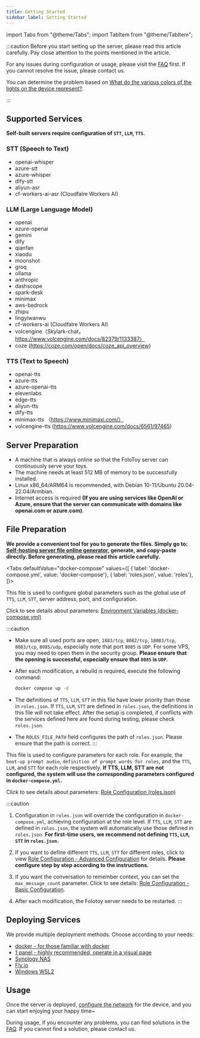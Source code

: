```yaml
---
title: Getting Started
sidebar_label: Getting Started
---
```


import Tabs from "@theme/Tabs";
import TabItem from "@theme/TabItem";

:::caution
Before you start setting up the server, please read this article carefully. Pay close attention to the points mentioned in the article.

For any issues during configuration or usage, please visit the [FAQ](../faq.md) first. If you cannot resolve the issue, please contact us.

You can determine the problem based on [What do the various colors of the lights on the device represent?](../faq.md#what-do-the-various-colors-of-the-lights-represent).

:::

## Supported Services
**Self-built servers require configuration of `STT`, `LLM`, `TTS`.**

### STT (Speech to Text)
- openai-whisper
- azure-stt
- azure-whisper
- dify-stt
- aliyun-asr
- cf-workers-ai-asr (Cloudfalre Workers AI)

### LLM (Large Language Model)
- openai
- azure-openai
- gemini
- dify
- qianfan
- xiaodu
- moonshot
- groq
- ollama
- anthropic
- dashscope
- spark-desk
- minimax
- aws-bedrock
- zhipu
- lingyiwanwu
- cf-workers-ai  (Cloudfalre Workers AI)
- volcengine（Skylark-chat，https://www.volcengine.com/docs/82379/1133387）
- coze (https://coze.com/open/docs/coze_api_overview)

### TTS (Text to Speech)
- openai-tts
- azure-tts
- azure-openai-tts
- elevenlabs
- edge-tts
- aliyun-tts
- dify-tts
- minimax-tts （https://www.minimaxi.com/）
- volcengine-tts (https://www.volcengine.com/docs/6561/97465)

## Server Preparation

- A machine that is always online so that the FoloToy server can continuously serve your toys.
- The machine needs at least 512 MB of memory to be successfully installed.
- Linux x86_64/ARM64 is recommended, with Debian 10-11/Ubuntu 20.04-22.04/Armbian.
- Internet access is required **(If you are using services like OpenAI or Azure, ensure that the server can communicate with domains like openai.com or azure.com)**.

## File Preparation

**We provide a convenient tool for you to generate the files. Simply go to: [Self-hosting server file online generator](https://self-hosting-file-generator.vercel.app/), generate, and copy-paste directly. Before generating, please read this article carefully.**

<Tabs
defaultValue="docker-compose"
values={[
{ label: 'docker-compose.yml', value: 'docker-compose'},
{ label: 'roles.json', value: 'roles'},
]}>
<TabItem value="docker-compose">

This file is used to configure global parameters such as the global use of `TTS`, `LLM`, `STT`, server address, port, and configuration.

Click to see details about parameters: [Environment Variables (docker-compose.yml)](https://docs.folotoy.com/en/docs/configuration/environment_variables)

:::caution

- Make sure all used ports are open, `1883/tcp`, `8082/tcp`, `18083/tcp`, `8083/tcp`, `8085/udp`, especially note that port `8085` is `UDP`. For some VPS, you may need to open them in the security group. **Please ensure that the opening is successful, especially ensure that `8085` is `UDP`.**

- After each modification, a rebuild is required, execute the following command:
    ```bash
    docker compose up -d
    ```

- The definitions of `TTS`, `LLM`, `STT` in this file have lower priority than those in `roles.json`. If `TTS`, `LLM`, `STT` are defined in `roles.json`, the definitions in this file will not take effect. After the setup is completed, if conflicts with the services defined here are found during testing, please check `roles.json`.

- The `ROLES_FILE_PATH` field configures the path of `roles.json`. Please ensure that the path is correct.
:::

</TabItem>

<TabItem value="roles">

This file is used to configure parameters for each role. For example, the `boot-up prompt audio`, `definition of prompt words for roles`, and the `TTS`, `LLM`, and `STT` for each role respectively. **If TTS, LLM, STT are not configured, the system will use the corresponding parameters configured in `docker-compose.yml`.**

Click to see details about parameters: [Role Configuration (roles.json)](https://docs.folotoy.com/en/docs/configuration/roles_config)


:::caution

1. Configuration in `roles.json` will override the configuration in `docker-compose.yml`, achieving configuration at the role level. If `TTS`, `LLM`, `STT` are defined in `roles.json`, the system will automatically use those defined in `roles.json`. **For first-time users, we recommend not defining `TTS`, `LLM`, `STT` in `roles.json`.**

2. If you want to define different `TTS`, `LLM`, `STT` for different roles, click to view [Role Configuration - Advanced Configuration](../configuration/roles_config.mdx#advanced-configuration) for details. **Please configure step by step according to the instructions.**

3. If you want the conversation to remember context, you can set the `max_message_count` parameter. Click to see details: [Role Configuration - Basic Configuration](../configuration/roles_config#basic-configuration).

4. After each modification, the Folotoy server needs to be restarted.
:::


</TabItem>
</Tabs>

## Deploying Services

We provide multiple deployment methods. Choose according to your needs:

- [docker - for those familiar with docker](./docker.md)
- [1 panel - highly recommended, operate in a visual page](./1panel.md)
- [Synology NAS](./synology-nas.md)
- [Fly.io](./flyio.md)
- [Windows WSL2](./windows-wsl2.md)

## Usage

Once the server is deployed, [configure the network](../manual/wifi-connect.md) for the device, and you can start enjoying your happy time~

During usage, if you encounter any problems, you can find solutions in the [FAQ](../faq.md). If you cannot find a solution, please contact us.
